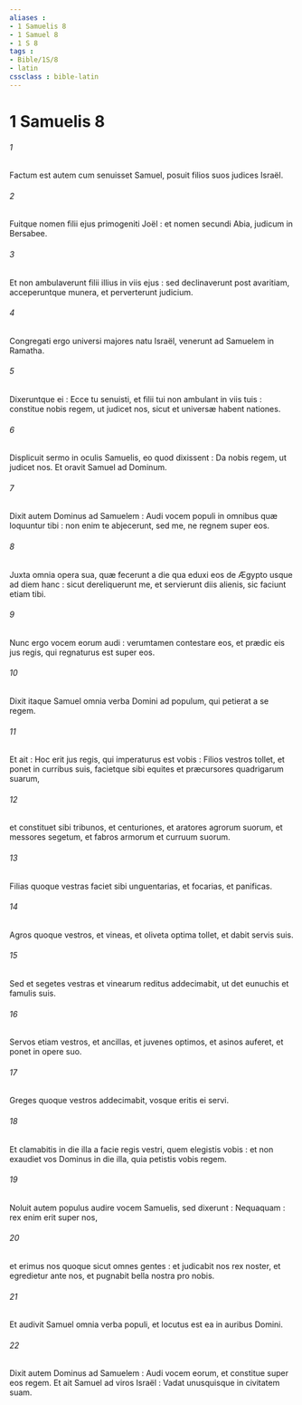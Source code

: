 ```yaml
---
aliases : 
- 1 Samuelis 8
- 1 Samuel 8
- 1 S 8
tags : 
- Bible/1S/8
- latin
cssclass : bible-latin
---
```


# 1 Samuelis 8

###### 1
Factum est autem cum senuisset Samuel, posuit filios suos judices Israël.
###### 2
Fuitque nomen filii ejus primogeniti Joël : et nomen secundi Abia, judicum in Bersabee.
###### 3
Et non ambulaverunt filii illius in viis ejus : sed declinaverunt post avaritiam, acceperuntque munera, et perverterunt judicium.
###### 4
Congregati ergo universi majores natu Israël, venerunt ad Samuelem in Ramatha.
###### 5
Dixeruntque ei : Ecce tu senuisti, et filii tui non ambulant in viis tuis : constitue nobis regem, ut judicet nos, sicut et universæ habent nationes.
###### 6
Displicuit sermo in oculis Samuelis, eo quod dixissent : Da nobis regem, ut judicet nos. Et oravit Samuel ad Dominum.
###### 7
Dixit autem Dominus ad Samuelem : Audi vocem populi in omnibus quæ loquuntur tibi : non enim te abjecerunt, sed me, ne regnem super eos.
###### 8
Juxta omnia opera sua, quæ fecerunt a die qua eduxi eos de Ægypto usque ad diem hanc : sicut dereliquerunt me, et servierunt diis alienis, sic faciunt etiam tibi.
###### 9
Nunc ergo vocem eorum audi : verumtamen contestare eos, et prædic eis jus regis, qui regnaturus est super eos.
###### 10
Dixit itaque Samuel omnia verba Domini ad populum, qui petierat a se regem.
###### 11
Et ait : Hoc erit jus regis, qui imperaturus est vobis : Filios vestros tollet, et ponet in curribus suis, facietque sibi equites et præcursores quadrigarum suarum,
###### 12
et constituet sibi tribunos, et centuriones, et aratores agrorum suorum, et messores segetum, et fabros armorum et curruum suorum.
###### 13
Filias quoque vestras faciet sibi unguentarias, et focarias, et panificas.
###### 14
Agros quoque vestros, et vineas, et oliveta optima tollet, et dabit servis suis.
###### 15
Sed et segetes vestras et vinearum reditus addecimabit, ut det eunuchis et famulis suis.
###### 16
Servos etiam vestros, et ancillas, et juvenes optimos, et asinos auferet, et ponet in opere suo.
###### 17
Greges quoque vestros addecimabit, vosque eritis ei servi.
###### 18
Et clamabitis in die illa a facie regis vestri, quem elegistis vobis : et non exaudiet vos Dominus in die illa, quia petistis vobis regem.
###### 19
Noluit autem populus audire vocem Samuelis, sed dixerunt : Nequaquam : rex enim erit super nos,
###### 20
et erimus nos quoque sicut omnes gentes : et judicabit nos rex noster, et egredietur ante nos, et pugnabit bella nostra pro nobis.
###### 21
Et audivit Samuel omnia verba populi, et locutus est ea in auribus Domini.
###### 22
Dixit autem Dominus ad Samuelem : Audi vocem eorum, et constitue super eos regem. Et ait Samuel ad viros Israël : Vadat unusquisque in civitatem suam.
